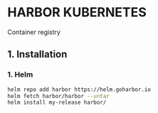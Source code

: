 # HARBOR KUBERNETES

Container registry

## 1. Installation
### 1. Helm
```bash
helm repo add harbor https://helm.goharbor.io
helm fetch harbor/harbor --untar
helm install my-release harbor/
```
